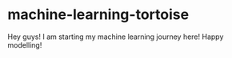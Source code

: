 # machine-learning-tortoise
Hey guys! I am starting my machine learning journey here! Happy modelling!
